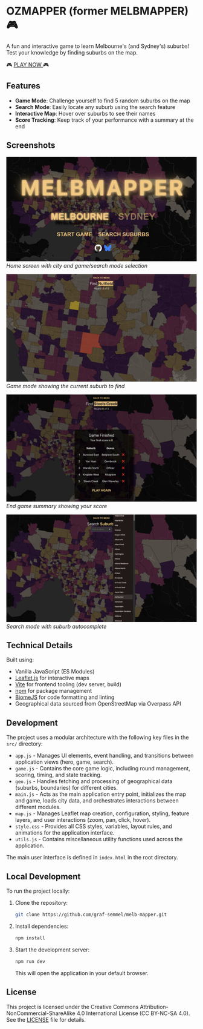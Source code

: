# OZMAPPER (former MELBMAPPER) 🎮

A fun and interactive game to learn Melbourne's (and Sydney's) suburbs! Test your knowledge by finding suburbs on the map.

🎮 [PLAY NOW ](https://ozmapper.app/) 🎮

## Features

- **Game Mode**: Challenge yourself to find 5 random suburbs on the map
- **Search Mode**: Easily locate any suburb using the search feature
- **Interactive Map**: Hover over suburbs to see their names
- **Score Tracking**: Keep track of your performance with a summary at the end

## Screenshots

![Home Screenshot](/docs/home.png)
_Home screen with city and game/search mode selection_

![Game Screenshot](/docs/game.png)
_Game mode showing the current suburb to find_

![Summary Screenshot](/docs/summary.png)
_End game summary showing your score_

![Search Screenshot](/docs/search.png)
_Search mode with suburb autocomplete_

## Technical Details

Built using:

- Vanilla JavaScript (ES Modules)
- [Leaflet.js](https://leafletjs.com/) for interactive maps
- [Vite](https://vitejs.dev/) for frontend tooling (dev server, build)
- [npm](https://www.npmjs.com/) for package management
- [BiomeJS](https://biomejs.dev/) for code formatting and linting
- Geographical data sourced from OpenStreetMap via Overpass API

## Development

The project uses a modular architecture with the following key files in the `src/` directory:

- `app.js` - Manages UI elements, event handling, and transitions between application views (hero, game, search).
- `game.js` - Contains the core game logic, including round management, scoring, timing, and state tracking.
- `geo.js` - Handles fetching and processing of geographical data (suburbs, boundaries) for different cities.
- `main.js` - Acts as the main application entry point, initializes the map and game, loads city data, and orchestrates interactions between different modules.
- `map.js` - Manages Leaflet map creation, configuration, styling, feature layers, and user interactions (zoom, pan, click, hover).
- `style.css` - Provides all CSS styles, variables, layout rules, and animations for the application interface.
- `utils.js` - Contains miscellaneous utility functions used across the application.

The main user interface is defined in `index.html` in the root directory.

## Local Development

To run the project locally:

1.  Clone the repository:
    ```bash
    git clone https://github.com/graf-semmel/melb-mapper.git
    ```
2.  Install dependencies:
    ```bash
    npm install
    ```
3.  Start the development server:
    ```bash
    npm run dev
    ```
    This will open the application in your default browser.

## License

This project is licensed under the Creative Commons Attribution-NonCommercial-ShareAlike 4.0 International License (CC BY-NC-SA 4.0). See the [LICENSE](LICENSE) file for details.
